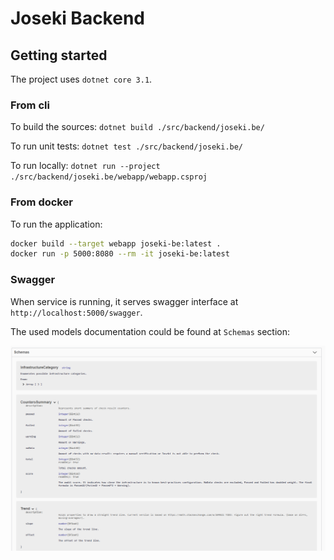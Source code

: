# Joseki Backend

## Getting started

The project uses `dotnet core 3.1`.

### From cli

To build the sources: `dotnet build ./src/backend/joseki.be/`

To run unit tests: `dotnet test ./src/backend/joseki.be/`

To run locally: `dotnet run --project ./src/backend/joseki.be/webapp/webapp.csproj`

### From docker

To run the application:

```bash
docker build --target webapp joseki-be:latest .
docker run -p 5000:8080 --rm -it joseki-be:latest
```

### Swagger

When service is running, it serves swagger interface at `http://localhost:5000/swagger`.

The used models documentation could be found at `Schemas` section:

![Swagger schema documentation](/docs/backend/swagger-docs.png)
